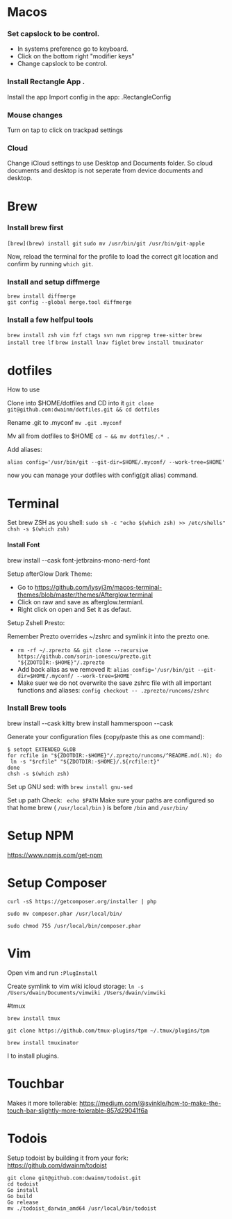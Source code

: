 
# Macos 
### Set capslock to be control.
- In systems preference go to keyboard.
- Click on the bottom right "modifier keys"
- Change capslock to be control.

### Install Rectangle App .
Install the app
Import config in the app: .RectangleConfig

### Mouse changes
Turn on tap to click on trackpad settings

### Cloud 
Change iCloud settings to use Desktop and Documents folder. So cloud documents and desktop is not seperate from device documents and desktop.

# Brew

### Install brew first

`[brew](brew) install git` 
`sudo mv /usr/bin/git /usr/bin/git-apple`

Now, reload the terminal for the profile to load the correct git location and confirm by running `which git`.

### Install and setup diffmerge
`brew install diffmerge`   
`git config --global merge.tool diffmerge` 

### Install a few helfpul tools
`brew install zsh vim fzf ctags svn nvm ripgrep tree-sitter`
`brew install tree lf`
`brew install lnav figlet`
`brew install tmuxinator`

# dotfiles
How to use

Clone into $HOME/dotfiles and CD into it
`git clone git@github.com:dwainm/dotfiles.git && cd dotfiles`

Rename .git to .myconf
`mv .git .myconf`

Mv all from dotfiles to $HOME
`cd ~ && mv dotfiles/.* .`

Add aliases:

`alias config='/usr/bin/git --git-dir=$HOME/.myconf/ --work-tree=$HOME'`

now you can manage your dotfiles with config(git alias) command.

# Terminal

Set brew ZSH as you shell:
`sudo sh -c "echo $(which zsh) >> /etc/shells"`
`chsh -s $(which zsh)`

#### Install Font
brew install --cask font-jetbrains-mono-nerd-font

Setup afterGlow Dark Theme:
- Go to https://github.com/lysyi3m/macos-terminal-themes/blob/master/themes/Afterglow.terminal
- Click on raw and save as afterglow.termianl.
- Right click on open and Set it as defaut.

Setup Zshell Presto:

Remember Prezto overrides ~/zshrc and symlink it into the prezto one.

- `rm -rf ~/.zprezto && git clone --recursive https://github.com/sorin-ionescu/prezto.git "${ZDOTDIR:-$HOME}"/.zprezto`
- Add back alias as we removed it: `alias config='/usr/bin/git --git-dir=$HOME/.myconf/ --work-tree=$HOME'`
- Make suer we do not overwrite the save zshrc file with all important functions and aliases: `config checkout -- .zprezto/runcoms/zshrc`

### Install Brew tools
brew install --cask kitty
brew install hammerspoon --cask

Generate your configuration files (copy/paste this as one command):
```
$ setopt EXTENDED_GLOB
for rcfile in "${ZDOTDIR:-$HOME}"/.zprezto/runcoms/^README.md(.N); do
 ln -s "$rcfile" "${ZDOTDIR:-$HOME}/.${rcfile:t}"
done
chsh -s $(which zsh)
```

Set up GNU sed:
with `brew install gnu-sed`

Set up path
Check: ` echo $PATH`
Make sure your paths are configured so that home brew ( `/usr/local/bin` ) 
is before `/bin` and `/usr/bin/`

# Setup NPM 
https://www.npmjs.com/get-npm

# Setup Composer

`curl -sS https://getcomposer.org/installer | php`

`sudo mv composer.phar /usr/local/bin/`

`sudo chmod 755 /usr/local/bin/composer.phar`

# Vim 
Open vim and run `:PlugInstall`

Create symlink to vim wiki icloud storage: 
`ln -s /Users/dwain/Documents/vimwiki /Users/dwain/vimwiki`

#tmux
```
brew install tmux
```

```
git clone https://github.com/tmux-plugins/tpm ~/.tmux/plugins/tpm
```

```
brew install tmuxinator
```

<prefix> I to install plugins.

# Touchbar
Makes it more tollerable: https://medium.com/@svinkle/how-to-make-the-touch-bar-slightly-more-tolerable-857d29041f6a

# Todois
Setup todoist by building it from your fork: https://github.com/dwainm/todoist

```
git clone git@github.com:dwainm/todoist.git
cd todoist
Go install
Go build
Go release
mv ./todoist_darwin_amd64 /usr/local/bin/todoist 
```
